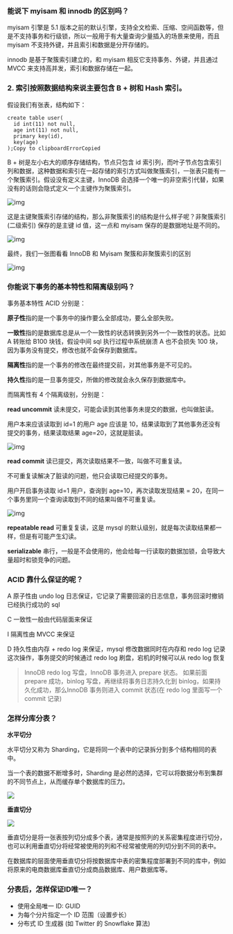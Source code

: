 ###  能说下 myisam 和 innodb 的区别吗？

myisam 引擎是 5.1 版本之前的默认引擎，支持全文检索、压缩、空间函数等，但是不支持事务和行级锁，所以一般用于有大量查询少量插入的场景来使用，而且 myisam 不支持外键，并且索引和数据是分开存储的。

innodb 是基于聚簇索引建立的，和 myisam 相反它支持事务、外键，并且通过 MVCC 来支持高并发，索引和数据存储在一起。

### 2. 索引按照数据结构来说主要包含 B + 树和 Hash 索引。

假设我们有张表，结构如下：

```
create table user(
  id int(11) not null,
  age int(11) not null,
  primary key(id),
  key(age)
);Copy to clipboardErrorCopied
```

B + 树是左小右大的顺序存储结构，节点只包含 id 索引列，而叶子节点包含索引列和数据，这种数据和索引在一起存储的索引方式叫做聚簇索引，一张表只能有一个聚簇索引。假设没有定义主键，InnoDB 会选择一个唯一的非空索引代替，如果没有的话则会隐式定义一个主键作为聚簇索引。

![img](https://pic4.zhimg.com/v2-bafac0872e81d3c786ff0f8152b7e98b_r.jpg?source=1940ef5c)

这是主键聚簇索引存储的结构，那么非聚簇索引的结构是什么样子呢？非聚簇索引 (二级索引) 保存的是主键 id 值，这一点和 myisam 保存的是数据地址是不同的。

![img](https://pic3.zhimg.com/v2-b36c1bd75165e50522a5e8b0caf0f9c9_r.jpg?source=1940ef5c)

最终，我们一张图看看 InnoDB 和 Myisam 聚簇和非聚簇索引的区别

![img](https://pic2.zhimg.com/v2-197c55fed2cb8d8e3dae118c7b75d3b2_r.jpg?source=1940ef5c)

### 你能说下事务的基本特性和隔离级别吗？

事务基本特性 ACID 分别是：

**原子性**指的是一个事务中的操作要么全部成功，要么全部失败。

**一致性**指的是数据库总是从一个一致性的状态转换到另外一个一致性的状态。比如 A 转账给 B100 块钱，假设中间 sql 执行过程中系统崩溃 A 也不会损失 100 块，因为事务没有提交，修改也就不会保存到数据库。

**隔离性**指的是一个事务的修改在最终提交前，对其他事务是不可见的。

**持久性**指的是一旦事务提交，所做的修改就会永久保存到数据库中。

而隔离性有 4 个隔离级别，分别是：

**read uncommit** 读未提交，可能会读到其他事务未提交的数据，也叫做脏读。

用户本来应该读取到 id=1 的用户 age 应该是 10，结果读取到了其他事务还没有提交的事务，结果读取结果 age=20，这就是脏读。

![img](https://pic1.zhimg.com/v2-593fbcf68e09e8864d7205028f47b681_r.jpg?source=1940ef5c)

**read commit** 读已提交，两次读取结果不一致，叫做不可重复读。

不可重复读解决了脏读的问题，他只会读取已经提交的事务。

用户开启事务读取 id=1 用户，查询到 age=10，再次读取发现结果 = 20，在同一个事务里同一个查询读取到不同的结果叫做不可重复读。

![img](https://pic1.zhimg.com/v2-709b3f048ebc3ffc32da906c3e8965d3_r.jpg?source=1940ef5c)

**repeatable read** 可重复复读，这是 mysql 的默认级别，就是每次读取结果都一样，但是有可能产生幻读。

**serializable** 串行，一般是不会使用的，他会给每一行读取的数据加锁，会导致大量超时和锁竞争的问题。

###  ACID 靠什么保证的呢？

A 原子性由 undo log 日志保证，它记录了需要回滚的日志信息，事务回滚时撤销已经执行成功的 sql

C 一致性一般由代码层面来保证

I 隔离性由 MVCC 来保证

D 持久性由内存 + redo log 来保证，mysql 修改数据同时在内存和 redo log 记录这次操作，事务提交的时候通过 redo log 刷盘，宕机的时候可以从 redo log 恢复

>InnoDB redo log 写盘，InnoDB 事务进入 prepare 状态。
>如果前面 prepare 成功，binlog 写盘，再继续将事务日志持久化到 binlog，如果持久化成功，那么InnoDB 事务则进入 commit 状态(在 redo log 里面写一个 commit 记录)

### 怎样分库分表？

**水平切分**

水平切分又称为 Sharding，它是将同一个表中的记录拆分到多个结构相同的表中。

当一个表的数据不断增多时，Sharding 是必然的选择，它可以将数据分布到集群的不同节点上，从而缓存单个数据库的压力。

![](https://picture.lingzero.cn/202207211216634.png)

**垂直切分**

![](https://picture.lingzero.cn/202207211216132.png)

垂直切分是将一张表按列切分成多个表，通常是按照列的关系密集程度进行切分，也可以利用垂直切分将经常被使用的列和不经常被使用的列切分到不同的表中。

在数据库的层面使用垂直切分将按数据库中表的密集程度部署到不同的库中，例如将原来的电商数据库垂直切分成商品数据库、用户数据库等。

### 分表后，怎样保证ID唯一？

- 使用全局唯一 ID: GUID
- 为每个分片指定一个 ID 范围（设置步长）
- 分布式 ID 生成器 (如 Twitter 的 Snowflake 算法)